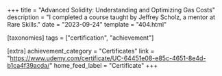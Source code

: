 +++
title = "Advanced Solidity: Understanding and Optimizing Gas Costs"
description = "I completed a course taught by Jeffrey Scholz, a mentor at Rare Skills."
date = "2023-09-24"
template = "404.html"

[taxonomies]
tags = ["certification", "achievement"]

[extra]
achievement_category = "Certificates"
link = "https://www.udemy.com/certificate/UC-64451e08-e85c-4651-8e4d-b1ca4f39acda/"
home_feed_label = "Certificate"
+++

